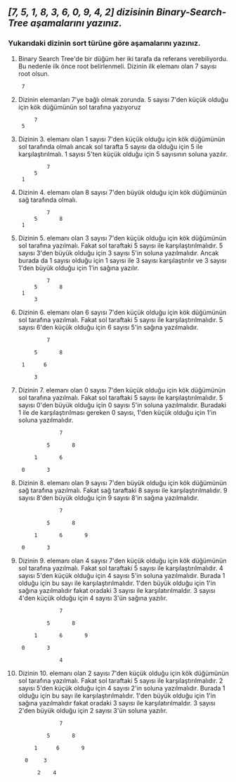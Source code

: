 ## ***[7, 5, 1, 8, 3, 6, 0, 9, 4, 2] dizisinin Binary-Search-Tree aşamalarını yazınız.***

### **Yukarıdaki dizinin sort türüne göre aşamalarını yazınız.**
    
1. Binary Search Tree'de bir düğüm her iki tarafa da referans verebiliyordu. Bu nedenle ilk önce root belirlenmeli. Dizinin ilk elemanı olan 7 sayısı root olsun.
        
        7    
        
2. Dizinin elemanları 7'ye bağlı olmak zorunda. 5 sayısı 7'den küçük olduğu için kök düğümünün sol tarafına yazıyoruz
        
            7
        5    

3. Dizinin 3. elemanı olan 1 sayısı 7'den küçük olduğu için kök düğümünün sol tarafında olmalı ancak sol tarafta 5 sayısı da olduğu için 5 ile karşılaştırılmalı. 1 sayısı 5'ten küçük olduğu için 5 sayısının soluna yazılır.
        
                7
            5    
        1

4. Dizinin 4. elemanı olan 8 sayısı 7'den büyük olduğu için kök düğümünün sağ tarafında olmalı.
        
                7
            5       8 
        1

4. Dizinin 5. elemanı olan 3 sayısı 7'den küçük olduğu için kök düğümünün sol tarafına yazılmalı. Fakat sol taraftaki 5 sayısı ile karşılaştırılmalıdır. 5 sayısı 3'den büyük olduğu için 3 sayısı 5'in soluna yazılmalıdır. Ancak burada da 1 sayısı olduğu için 1 sayısı ile 3 sayısı karşılaştırılır ve 3 sayısı 1'den büyük olduğu için 1'in sağına yazılır.
        
                7
            5       8 
        1
            3

5. Dizinin 6. elemanı olan 6 sayısı 7'den küçük olduğu için kök düğümünün sol tarafına yazılmalı. Fakat sol taraftaki 5 sayısı ile karşılaştırılmalıdır. 5 sayısı 6'den küçük olduğu için 6 sayısı 5'in sağına yazılmalıdır. 
        
                7

            5       8 

        1      6

            3

6. Dizinin 7. elemanı olan 0 sayısı 7'den küçük olduğu için kök düğümünün sol tarafına yazılmalı. Fakat sol taraftaki 5 sayısı ile karşılaştırılmalıdır. 5 sayısı 0'den büyük olduğu için 0 sayısı 5'in soluna yazılmalıdır. Buradaki 1 ile de karşılaştırılması gereken 0 sayısı, 1'den küçük olduğu için 1'in soluna yazılmalıdır.
        
                    7

                5       8 

            1       6

        0       3

7. Dizinin 8. elemanı olan 9 sayısı 7'den büyük olduğu için kök düğümünün sağ tarafına yazılmalı. Fakat sağ taraftaki 8 sayısı ile karşılaştırılmalıdır. 9 sayısı 8'den büyük olduğu için 9 sayısı 8'in sağına yazılmalıdır.
        
                    7

                5       8 

            1       6       9

        0       3

7. Dizinin 9. elemanı olan 4 sayısı 7'den küçük olduğu için kök düğümünün sol tarafına yazılmalı. Fakat sol taraftaki 5 sayısı ile karşılaştırılmalıdır. 4 sayısı 5'den küçük olduğu için 4 sayısı 5'in soluna yazılmalıdır. Burada 1 olduğu için bu sayı ile karşılaştırılmalıdır. 1'den büyük olduğu için 1'in sağına yazılmalıdır fakat oradaki 3 sayısı ile karşılatırılmaldır. 3 sayısı 4'den küçük olduğu için 4 sayısı 3'ün sağına yazılır. 
        
                    7

                5       8 

            1       6       9

        0       3

                    4

7. Dizinin 10. elemanı olan 2 sayısı 7'den küçük olduğu için kök düğümünün sol tarafına yazılmalı. Fakat sol taraftaki 5 sayısı ile karşılaştırılmalıdır. 2 sayısı 5'den küçük olduğu için 4 sayısı 2'in soluna yazılmalıdır. Burada 1 olduğu için bu sayı ile karşılaştırılmalıdır. 1'den büyük olduğu için 1'in sağına yazılmalıdır fakat oradaki 3 sayısı ile karşılatırılmaldır. 3 sayısı 2'den büyük olduğu için 2 sayısı 3'ün soluna yazılır. 
        
                    7

                5       8 

            1      6       9

         0     3

             2    4